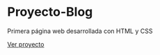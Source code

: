 # Proyecto-Blog
Primera página web desarrollada con HTML y CSS

[Ver proyecto](https://minorinzzz.github.io/Proyecto-Blog/)
